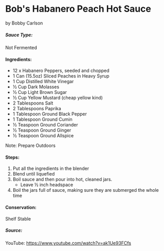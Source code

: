 # Bob's Habanero Peach Hot Sauce
by Bobby Carlson

##### Sauce Type:
Not Fermented

#### Ingredients:
- 12 x Habanero Peppers, seeded and chopped 
- 1 Can (15.5oz) Sliced Peaches in Heavy Syrup 
- 1 Cup Distilled White Vinegar 
- ½ Cup Dark Molasses 
- ½ Cup Light Brown Sugar 
- ½ Cup Yellow Mustard (cheap yellow kind) 
- 2 Tablespoons Salt 
- 2 Tablespoons Paprika 
- 1 Tablespoon Ground Black Pepper 
- 1 Tablespoon Ground Cumin 
- ½ Teaspoon Ground Coriander 
- ½ Teaspoon Ground Ginger 
- ½ Teaspoon Ground Allspice 

Note: Prepare Outdoors

#### Steps: 
1. Put all the ingredients in the blender
2. Blend until liquefied 
3. Boil sauce and then pour into hot, cleaned jars. 
    * Leave ½ inch headspace 
4. Boil the jars full of sauce, making sure they are submerged the whole time

#### Conservation:  
Shelf Stable

##### Source:
YouTube: https://www.youtube.com/watch?v=ak1Ue93FCfs
